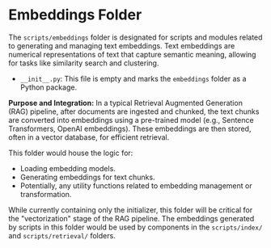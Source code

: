 # Embeddings Folder

The `scripts/embeddings` folder is designated for scripts and modules related to generating and managing text embeddings. Text embeddings are numerical representations of text that capture semantic meaning, allowing for tasks like similarity search and clustering.

- `__init__.py`: This file is empty and marks the `embeddings` folder as a Python package.

**Purpose and Integration:**
In a typical Retrieval Augmented Generation (RAG) pipeline, after documents are ingested and chunked, the text chunks are converted into embeddings using a pre-trained model (e.g., Sentence Transformers, OpenAI embeddings). These embeddings are then stored, often in a vector database, for efficient retrieval.

This folder would house the logic for:
- Loading embedding models.
- Generating embeddings for text chunks.
- Potentially, any utility functions related to embedding management or transformation.

While currently containing only the initializer, this folder will be critical for the "vectorization" stage of the RAG pipeline. The embeddings generated by scripts in this folder would be used by components in the `scripts/index/` and `scripts/retrieval/` folders.
